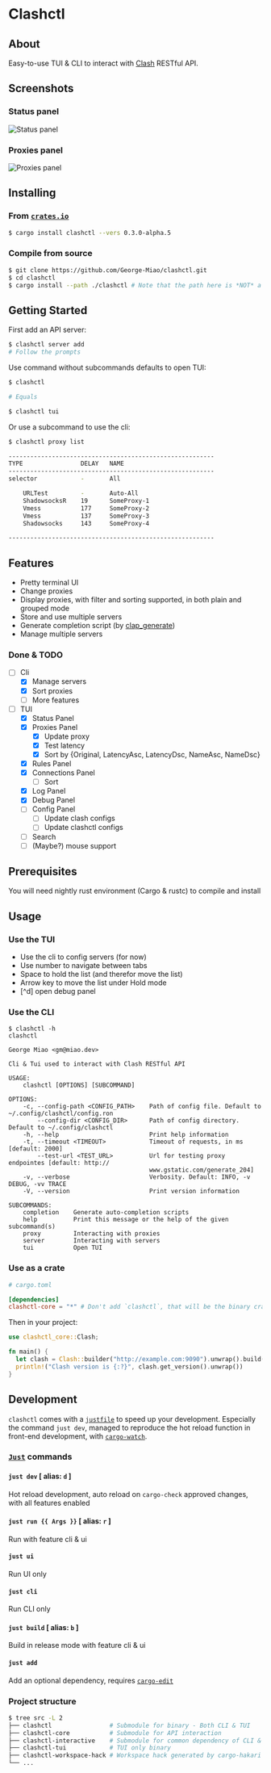 # Clashctl

## About <a name = "about"></a>

Easy-to-use TUI & CLI to interact with [Clash](https://github.com/Dreamacro/clash) RESTful API.

## Screenshots <a name = "screenshots"></a>

### Status panel

![Status panel](https://imagedelivery.net/b21oeeg7p6hqWEI-IA5xDw/be2ffc2e-4193-4418-0d0f-b82624f0c800/public)

### Proxies panel

![Proxies panel](https://imagedelivery.net/b21oeeg7p6hqWEI-IA5xDw/0166f654-c5c2-4b0a-e401-8d5b93d3f500/public)

## Installing <a name = "installing"></a>

### From [`crates.io`](https://crates.io)

```bash
$ cargo install clashctl --vers 0.3.0-alpha.5
```

### Compile from source

```bash
$ git clone https://github.com/George-Miao/clashctl.git
$ cd clashctl
$ cargo install --path ./clashctl # Note that the path here is *NOT* a mistake - It's a submodule with exact same name that contains the bin
```

## Getting Started <a name = "getting_started"></a>

First add an API server:

```bash
$ clashctl server add
# Follow the prompts
```

Use command without subcommands defaults to open TUI:

```bash
$ clashctl

# Equals

$ clashctl tui
```

Or use a subcommand to use the cli:

```bash
$ clashctl proxy list

---------------------------------------------------------
TYPE                DELAY   NAME
---------------------------------------------------------
selector            -       All

    URLTest         -       Auto-All
    ShadowsocksR    19      SomeProxy-1
    Vmess           177     SomeProxy-2
    Vmess           137     SomeProxy-3
    Shadowsocks     143     SomeProxy-4

---------------------------------------------------------
```

## Features <a name = "features"></a>

- Pretty terminal UI
- Change proxies
- Display proxies, with filter and sorting supported, in both plain and grouped mode
- Store and use multiple servers
- Generate completion script (by [clap_generate](https://crates.io/crates/clap_generate))
- Manage multiple servers

### Done & TODO <a name = "todo"></a>

- [ ] Cli
  - [x] Manage servers
  - [x] Sort proxies
  - [ ] More features
- [ ] TUI
  - [x] Status Panel
  - [x] Proxies Panel
    - [X] Update proxy
    - [X] Test latency
    - [X] Sort by {Original, LatencyAsc, LatencyDsc, NameAsc, NameDsc}
  - [x] Rules Panel
  - [x] Connections Panel
    - [ ] Sort
  - [x] Log Panel
  - [x] Debug Panel
  - [ ] Config Panel
    - [ ] Update clash configs
    - [ ] Update clashctl configs
  - [ ] Search
  - [ ] (Maybe?) mouse support

## Prerequisites <a name = "prerequisites"></a>

You will need nightly rust environment (Cargo & rustc) to compile and install

## Usage <a name = "usage"></a>

### Use the TUI

- Use the cli to config servers (for now)
- Use number to navigate between tabs
- Space to hold the list (and therefor move the list)
- Arrow key to move the list under Hold mode
- [^d] open debug panel

### Use the CLI

```
$ clashctl -h
clashctl

George Miao <gm@miao.dev>

Cli & Tui used to interact with Clash RESTful API

USAGE:
    clashctl [OPTIONS] [SUBCOMMAND]

OPTIONS:
    -c, --config-path <CONFIG_PATH>    Path of config file. Default to ~/.config/clashctl/config.ron
        --config-dir <CONFIG_DIR>      Path of config directory. Default to ~/.config/clashctl
    -h, --help                         Print help information
    -t, --timeout <TIMEOUT>            Timeout of requests, in ms [default: 2000]
        --test-url <TEST_URL>          Url for testing proxy endpointes [default: http://
                                       www.gstatic.com/generate_204]
    -v, --verbose                      Verbosity. Default: INFO, -v DEBUG, -vv TRACE
    -V, --version                      Print version information

SUBCOMMANDS:
    completion    Generate auto-completion scripts
    help          Print this message or the help of the given subcommand(s)
    proxy         Interacting with proxies
    server        Interacting with servers
    tui           Open TUI
```

### Use as a crate

```toml
# cargo.toml

[dependencies]
clashctl-core = "*" # Don't add `clashctl`, that will be the binary crate. `clashctl-core` contains API stuff.

```

Then in your project:

```rust
use clashctl_core::Clash;

fn main() {
  let clash = Clash::builder("http://example.com:9090").unwrap().build();
  println!("Clash version is {:?}", clash.get_version().unwrap())
}
```

## Development <a name = "development"></a>

`clashctl` comes with a [`justfile`](https://github.com/casey/just) to speed up your development.
Especially the command `just dev`, managed to reproduce the hot reload function in front-end development, with [`cargo-watch`](https://github.com/watchexec/cargo-watch).

### [`Just`](https://github.com/casey/just) commands

#### `just dev` [ alias: `d` ]

Hot reload development, auto reload on `cargo-check` approved changes, with all features enabled

#### `just run {{ Args }}` [ alias: `r` ]

Run with feature cli & ui

#### `just ui`

Run UI only

#### `just cli`

Run CLI only

#### `just build` [ alias: `b` ]

Build in release mode with feature cli & ui

#### `just add`

Add an optional dependency, requires [`cargo-edit`](https://github.com/killercup/cargo-edit)

### Project structure

```bash
$ tree src -L 2
├── clashctl                # Submodule for binary - Both CLI & TUI
├── clashctl-core           # Submodule for API interaction
├── clashctl-interactive    # Submodule for common dependency of CLI & TUI
├── clashctl-tui            # TUI only binary
├── clashctl-workspace-hack # Workspace hack generated by cargo-hakari
└── ...
```
